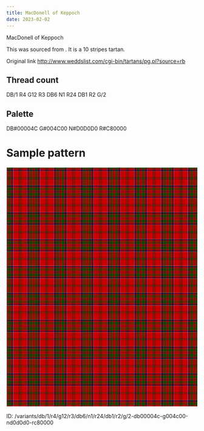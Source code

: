```yaml
---
title: MacDonell of Keppoch
date: 2023-02-02
---
```

MacDonell of Keppoch

This was sourced from <no value>.  It is a 10 stripes tartan.

Original link http://www.weddslist.com/cgi-bin/tartans/pg.pl?source=rb

## Thread count
DB/1 R4 G12 R3 DB6 N1 R24 DB1 R2 G/2

## Palette
DB#00004C G#004C00 N#D0D0D0 R#C80000

# Sample pattern

![Tartan detail](tartan.png "DB/1 R4 G12 R3 DB6 N1 R24 DB1 R2 G/2 tartan")

ID: /variants/db/1/r4/g12/r3/db6/n1/r24/db1/r2/g/2-db00004c-g004c00-nd0d0d0-rc80000